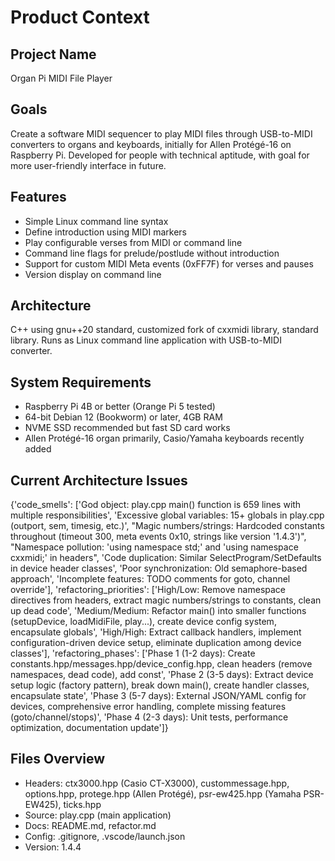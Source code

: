 # Product Context
## Project Name
Organ Pi MIDI File Player

## Goals
Create a software MIDI sequencer to play MIDI files through USB-to-MIDI converters to organs and keyboards, initially for Allen Protégé-16 on Raspberry Pi. Developed for people with technical aptitude, with goal for more user-friendly interface in future.

## Features
*   Simple Linux command line syntax
*   Define introduction using MIDI markers
*   Play configurable verses from MIDI or command line
*   Command line flags for prelude/postlude without introduction
*   Support for custom MIDI Meta events (0xFF7F) for verses and pauses
*   Version display on command line

## Architecture
C++ using gnu++20 standard, customized fork of cxxmidi library, standard library. Runs as Linux command line application with USB-to-MIDI converter.

## System Requirements
*   Raspberry Pi 4B or better (Orange Pi 5 tested)
*   64-bit Debian 12 (Bookworm) or later, 4GB RAM
*   NVME SSD recommended but fast SD card works
*   Allen Protégé-16 organ primarily, Casio/Yamaha keyboards recently added

## Current Architecture Issues
{'code_smells': ['God object: play.cpp main() function is 659 lines with multiple responsibilities', 'Excessive global variables: 15+ globals in play.cpp (outport, sem, timesig, etc.)', "Magic numbers/strings: Hardcoded constants throughout (timeout 300, meta events 0x10, strings like version '1.4.3')", "Namespace pollution: 'using namespace std;' and 'using namespace cxxmidi;' in headers", 'Code duplication: Similar SelectProgram/SetDefaults in device header classes', 'Poor synchronization: Old semaphore-based approach', 'Incomplete features: TODO comments for goto, channel override'], 'refactoring_priorities': ['High/Low: Remove namespace directives from headers, extract magic numbers/strings to constants, clean up dead code', 'Medium/Medium: Refactor main() into smaller functions (setupDevice, loadMidiFile, play...), create device config system, encapsulate globals', 'High/High: Extract callback handlers, implement configuration-driven device setup, eliminate duplication among device classes'], 'refactoring_phases': ['Phase 1 (1-2 days): Create constants.hpp/messages.hpp/device_config.hpp, clean headers (remove namespaces, dead code), add const', 'Phase 2 (3-5 days): Extract device setup logic (factory pattern), break down main(), create handler classes, encapsulate state', 'Phase 3 (5-7 days): External JSON/YAML config for devices, comprehensive error handling, complete missing features (goto/channel/stops)', 'Phase 4 (2-3 days): Unit tests, performance optimization, documentation update']}

## Files Overview
*   Headers: ctx3000.hpp (Casio CT-X3000), custommessage.hpp, options.hpp, protege.hpp (Allen Protégé), psr-ew425.hpp (Yamaha PSR-EW425), ticks.hpp
*   Source: play.cpp (main application)
*   Docs: README.md, refactor.md
*   Config: .gitignore, .vscode/launch.json
*   Version: 1.4.4

